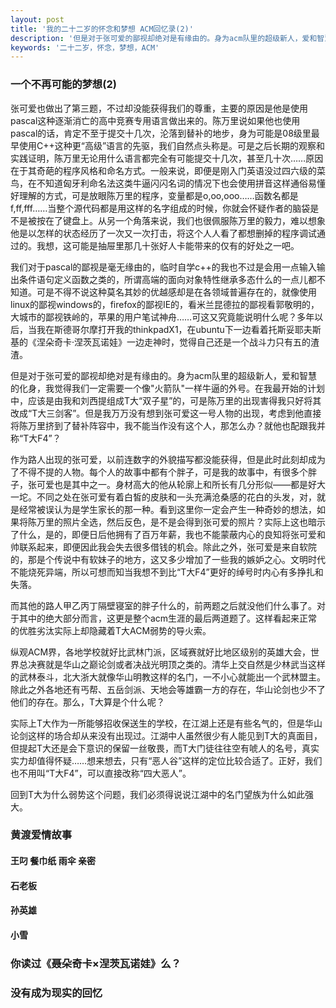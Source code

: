 ```yaml
---
layout: post
title: '我的二十二岁的怀念和梦想 ACM回忆录(2)'
description: '但是对于张可爱的鄙视却绝对是有缘由的。身为acm队里的超级新人，爱和智慧的化身，我觉得我们一定需要一个像火箭队一样牛逼的外号。'
keywords: '二十二岁，怀念，梦想，ACM'
---
```


### 一个不再可能的梦想(2)

张可爱也做出了第三题，不过却没能获得我们的尊重，主要的原因是他是使用pascal这种逐渐消亡的高中竞赛专用语言做出来的。陈万里说如果他也使用pascal的话，肯定不至于提交十几次，沦落到替补的地步，身为可能是08级里最早使用C++这种更“高级”语言的先驱，我们自然点头称是。可是之后长期的观察和实践证明，陈万里无论用什么语言都完全有可能提交十几次，甚至几十次……原因在于其奇葩的程序风格和命名方式。一般来说，即便是刚入门英语没过四六级的菜鸟，在不知道匈牙利命名法这类牛逼闪闪名词的情况下也会使用拼音这样通俗易懂好理解的方式，可是放眼陈万里的程序，变量都是o,oo,ooo……函数名都是f,ff,fff……当整个源代码都是用这样的名字组成的时候，你就会怀疑作者的脑袋是不是被按在了键盘上。从另一个角落来说，我们也很佩服陈万里的毅力，难以想象他是以怎样的状态经历了一次又一次打击，将这个人人看了都想删掉的程序调试通过的。我想，这可能是抽屉里那几十张好人卡能带来的仅有的好处之一吧。

我们对于pascal的鄙视是毫无缘由的，临时自学c++的我也不过是会用一点输入输出条件语句定义函数之类的，所谓高端的面向对象特性继承多态什么的一点儿都不知道。可是不得不说这种莫名其妙的优越感却是在各领域普遍存在的，就像使用linux的鄙视windows的，firefox的鄙视IE的，看米兰昆德拉的鄙视看郭敬明的，大城市的鄙视铁岭的，苹果的用户笔试神舟……可这又究竟能说明什么呢？多年以后，当我在斯德哥尔摩打开我的thinkpadX1，在ubuntu下一边看着托斯妥耶夫斯基的《涅朵奇卡·涅茨瓦诺娃》一边走神时，觉得自己还是一个战斗力只有五的渣渣。

但是对于张可爱的鄙视却绝对是有缘由的。身为acm队里的超级新人，爱和智慧的化身，我觉得我们一定需要一个像"火箭队"一样牛逼的外号。在我最开始的计划中，应该是由我和刘西提组成T大“双子星”的，可是陈万里的出现害得我只好将其改成“T大三剑客”。但是我万万没有想到张可爱这一号人物的出现，考虑到他直接将陈万里挤到了替补阵容中，我不能当作没有这个人，那怎么办？就他也配跟我并称“T大F4”？

作为路人出现的张可爱，以前连数字的外貌描写都没能获得，但是此时此刻却成为了不得不提的人物。每个人的故事中都有个胖子，可是我的故事中，有很多个胖子，张可爱也是其中之一。身材高大的他从轮廓上和所长有几分形似——都是好大一坨。不同之处在张可爱有着白皙的皮肤和一头充满沧桑感的花白的头发，对，就是经常被误认为是学生家长的那一种。看到这里你一定会产生一种奇妙的想法，如果将陈万里的照片全选，然后反色，是不是会得到张可爱的照片？实际上这也暗示了什么，是的，即便日后他拥有了百万年薪，我也不能蒙蔽内心的良知将张可爱和帅联系起来，即便因此我会失去很多借钱的机会。除此之外，张可爱是来自软院的，那是个传说中有软妹子的地方，这又多少增加了一些我的嫉妒之心。文明时代不能烧死异端，所以可想而知当我想不到比“T大F4”更好的绰号时内心有多挣扎和失落。

而其他的路人甲乙丙丁隔壁寝室的胖子什么的，前两题之后就没他们什么事了。对于其中的绝大部分而言，这更是整个acm生涯的最后两道题了。这样看起来正常的优胜劣汰实际上却隐藏着T大ACM弱势的导火索。

纵观ACM界，各地学校就好比武林门派，区域赛就好比地区级别的英雄大会，世界总决赛就是华山之巅论剑或者决战光明顶之类的。清华上交自然是少林武当这样的武林泰斗，北大浙大就像华山明教这样的名门，一不小心就能出一个武林盟主。除此之外各地还有丐帮、五岳剑派、天地会等雄霸一方的存在，华山论剑也少不了他们的存在。那么，T大算是个什么呢？

实际上T大作为一所能够招收保送生的学校，在江湖上还是有些名气的，但是华山论剑这样的场合却从来没有出现过。江湖中人虽然很少有人能见到T大的真面目，但提起T大还是会下意识的保留一丝敬畏，而T大门徒往往空有唬人的名号，真实实力却值得怀疑……想来想去，只有“恶人谷”这样的定位比较合适了。正好，我们也不用叫“T大F4”，可以直接改称“四大恶人”。

回到T大为什么弱势这个问题，我们必须得说说江湖中的名门望族为什么如此强大。


### 黄渡爱情故事
#### 王叼 餐巾纸 雨伞 亲密
#### 石老板
#### 孙英雄
#### 小雪


### 你读过《聂朵奇卡×涅茨瓦诺娃》么？

### 没有成为现实的回忆
